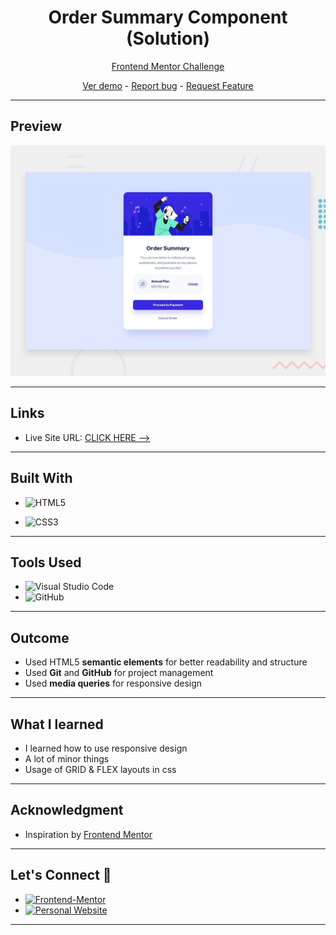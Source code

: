 # <h1 align="center">Order Summary Component (Solution)</h1>

<p align="center">
  <a href="https://www.frontendmentor.io/challenges/order-summary-component-QlPmajDUj">Frontend Mentor Challenge
</a>
</p>

<p align="center">
  <a href="https://johanxtheking.github.io/SolutionsLIVE-Frontend-Mentor-Solutions
/solutions/Order-summary-component">Ver demo</a> -
  <a href="https://github.com/JohanXTheKing/SolutionsLIVE-Frontend-Mentor-Solutions/issues">Report bug</a> -
  <a href="https://github.com/JohanXTheKing/SolutionsLIVE-Frontend-Mentor-Solutions/issues">Request Feature</a>
</p>

---

## Preview

![IMAGEN](design/desktop-preview.jpg)

---
## Links
* Live Site URL: [CLICK HERE -->](https://johanxtheking.github.io/SolutionsLIVE-Frontend-Mentor-Solutions/solutions/Order-summary-component)

---

## Built With 

* ![HTML5](https://img.shields.io/badge/html5-%23E34F26.svg?style=for-the-badge&logo=html5&logoColor=white) 

* ![CSS3](https://img.shields.io/badge/css3-%231572B6.svg?style=for-the-badge&logo=css3&logoColor=white)

---
## Tools Used

* ![Visual Studio Code](https://img.shields.io/badge/Visual%20Studio%20Code-0078d7.svg?style=for-the-badge&logo=visual-studio-code&logoColor=white)  
* ![GitHub](https://img.shields.io/badge/github-%23121011.svg?style=for-the-badge&logo=github&logoColor=white)  

---

## Outcome

* Used HTML5 **semantic elements** for better readability and structure
* Used **Git** and **GitHub** for project management
* Used **media queries** for responsive design
---

## What I learned

* I learned how to use responsive design
* A lot of minor things
* Usage of GRID & FLEX layouts in css
---

## Acknowledgment

* Inspiration by [Frontend Mentor](https://www.frontendmentor.io/challenges)

---

## Let's Connect 👋

* <a href="https://www.frontendmentor.io/profile/JohanXTheKing" target="_blank">
	<img src="https://img.shields.io/badge/Frontend Mentor-fbfcf8?style=for-the-badge&logo=Frontend-Mentor&logoColor=black" alt="Frontend-Mentor">
  </a>

* <a href="https://github.com/JohanXTheKing" target="_blank">
    <img src="https://img.shields.io/badge/Github%20Profile-131313?style=for-the-badge&logo=github&logoColor=white" alt="Personal Website">
  </a>
---


